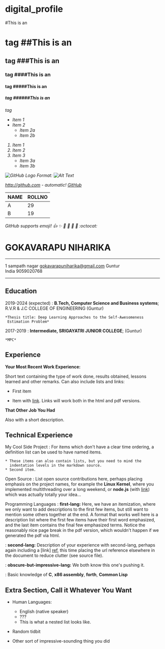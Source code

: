 # digital_profile
#This is an <h1> tag
##This is an <h2> tag
###This is an <h3> tag
####This is an <h4> tag
#####This is an <h5> tag
######This is an <h6> tag

* Item 1
* Item 2
  * Item 2a
  * Item 2b

1. Item 1
2. Item 2
3. Item 3
   * Item 3a
   * Item 3b

![GitHub Logo](/images/logo.png)
Format: ![Alt Text](url)

http://github.com - automatic!
[GitHub](https://github.com)

NAME | ROLLNO
----- | -------
A | 29
B | 19

GitHub supports emoji!
:+1: :sparkles: :camel: :tada:
:rocket: :metal: :octocat:






GOKAVARAPU NIHARIKA
===================  
-------------------     ----------------------------
1 sampath nagar                     gokavarapuniharika@gmail.com
Guntur                             
India                               9059020768
-------------------     ----------------------------

Education
---------

2019-2024 (expected)
:   **B.Tech, Computer Science and Business systems**; R.V.R & J.C COLLEGE OF ENGINEERING (Guntur)

    *Thesis title: Deep Learning Approaches to the Self-Awesomeness
     Estimation Problem*

2017-2019
:   **Intermediate, SRIGAYATRI JUNIOR COLLEGE**; (Guntur)

    *MPC*

Experience
----------

**Your Most Recent Work Experience:**

Short text containing the type of work done, results obtained,
lessons learned and other remarks. Can also include lists and
links:

* First item

* Item with [link](http://www.example.com). Links will work both in
  the html and pdf versions.

**That Other Job You Had**

Also with a short description.

Technical Experience
--------------------

My Cool Side Project
:   For items which don't have a clear time ordering, a definition
    list can be used to have named items.

    * These items can also contain lists, but you need to mind the
      indentation levels in the markdown source.
    * Second item.

Open Source
:   List open source contributions here, perhaps placing emphasis on
    the project names, for example the **Linux Kernel**, where you
    implemented multithreading over a long weekend, or **node.js**
    (with [link](http://nodejs.org)) which was actually totally
    your idea...

Programming Languages
:   **first-lang:** Here, we have an itemization, where we only want
    to add descriptions to the first few items, but still want to
    mention some others together at the end. A format that works well
    here is a description list where the first few items have their
    first word emphasized, and the last item contains the final few
    emphasized terms. Notice the reasonably nice page break in the pdf
    version, which wouldn't happen if we generated the pdf via html.

:   **second-lang:** Description of your experience with second-lang,
    perhaps again including a [link] [ref], this time placing the url
    reference elsewhere in the document to reduce clutter (see source
    file). 

:   **obscure-but-impressive-lang:** We both know this one's pushing
    it.

:   Basic knowledge of **C**, **x86 assembly**, **forth**, **Common Lisp**

[ref]: https://github.com/githubuser/superlongprojectname

Extra Section, Call it Whatever You Want
----------------------------------------

* Human Languages:

     * English (native speaker)
     * ???
     * This is what a nested list looks like.

* Random tidbit

* Other sort of impressive-sounding thing you did

